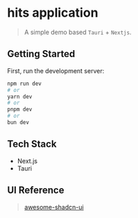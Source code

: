 # hits application

> A simple demo based `Tauri` + `Nextjs`.

## Getting Started

First, run the development server:

```bash
npm run dev
# or
yarn dev
# or
pnpm dev
# or
bun dev
```

## Tech Stack

- Next.js
- Tauri

## UI Reference

> [awesome-shadcn-ui](https://github.com/birobirobiro/awesome-shadcn-ui/blob/main/README.md)
